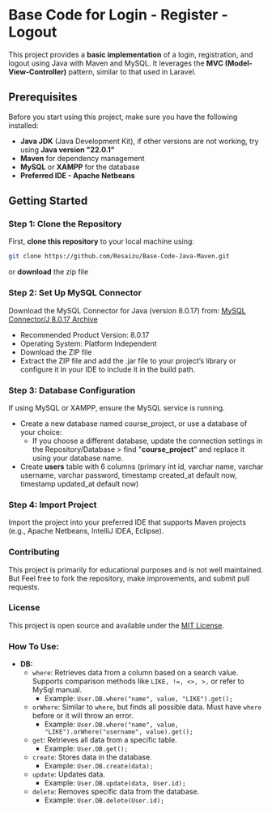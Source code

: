 # Base Code for Login - Register - Logout

This project provides a **basic implementation** of a login, registration, and logout using Java with Maven and MySQL. It leverages the **MVC (Model-View-Controller)** pattern, similar to that used in Laravel.

## Prerequisites

Before you start using this project, make sure you have the following installed:
- **Java JDK** (Java Development Kit), if other versions are not working, try using **Java version "22.0.1"**
- **Maven** for dependency management
- **MySQL** or **XAMPP** for the database
- **Preferred IDE - Apache Netbeans**

## Getting Started

### Step 1: Clone the Repository

First, **clone this repository** to your local machine using:

```bash
git clone https://github.com/Resaizu/Base-Code-Java-Maven.git
```

or **download** the zip file

### Step 2: Set Up MySQL Connector
Download the MySQL Connector for Java (version 8.0.17) from:
[MySQL Connector/J 8.0.17 Archive](https://downloads.mysql.com/archives/c-j/)

- Recommended Product Version: 8.0.17
- Operating System: Platform Independent
- Download the ZIP file
- Extract the ZIP file and add the .jar file to your project’s library or configure it in your IDE to include it in the build path.

### Step 3: Database Configuration
If using MySQL or XAMPP, ensure the MySQL service is running.
- Create a new database named course_project, or use a database of your choice:
  - If you choose a different database, update the connection settings in the Repository/Database > find "**course_project**" and replace it using your database name.
- Create **users** table with 6 columns (primary int id, varchar name, varchar username, varchar password, timestamp created_at default now, timestamp updated_at default now)

### Step 4: Import Project
Import the project into your preferred IDE that supports Maven projects (e.g., Apache Netbeans, IntelliJ IDEA, Eclipse).

### Contributing
This project is primarily for educational purposes and is not well maintained. But Feel free to fork the repository, make improvements, and submit pull requests.

### License
This project is open source and available under the [MIT License](LICENSE).

### How To Use:

- **DB:**
  - `where`: Retrieves data from a column based on a search value. Supports comparison methods like `LIKE, !=, <>, >,` or refer to MySql manual.
    - Example: `User.DB.where("name", value, "LIKE").get();`
  - `orWhere`: Similar to `where`, but finds all possible data. Must have `where` before or it will throw an error.
    - Example: `User.DB.where("name", value, "LIKE").orWhere("username", value).get();`
  - `get`: Retrieves all data from a specific table.
    - Example: `User.DB.get();`
  - `create`: Stores data in the database.
    - Example: `User.DB.create(data);`
  - `update`: Updates data.
    - Example: `User.DB.update(data, User.id);`
  - `delete`: Removes specific data from the database.
    - Example: `User.DB.delete(User.id);`
